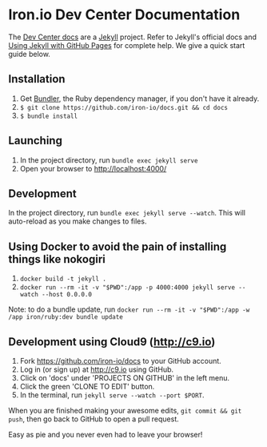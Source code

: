 Iron.io Dev Center Documentation
================================

The [Dev Center docs] are a [Jekyll] project. Refer to Jekyll's official docs and [Using Jekyll with GitHub Pages][1] for complete help. We give a quick start guide below.

[Dev Center docs]: http://dev.iron.io/
[Jekyll]: http://jekyllrb.com/
[1]: https://help.github.com/articles/using-jekyll-with-pages/

Installation
------------

1. Get [Bundler], the Ruby dependency manager, if you don't have it already.
2. `$ git clone https://github.com/iron-io/docs.git && cd docs`
3. `$ bundle install`

[Bundler]: http://bundler.io/

Launching
---------

1. In the project directory, run `bundle exec jekyll serve`
2. Open your browser to <http://localhost:4000/>

Development
-----------

In the project directory, run `bundle exec jekyll serve --watch`. This will auto-reload as you make changes to files.

## Using Docker to avoid the pain of installing things like nokogiri

1. `docker build -t jekyll .`
1. `docker run --rm -it -v "$PWD":/app -p 4000:4000 jekyll serve --watch --host 0.0.0.0`

Note: to do a bundle update, run `docker run --rm -it -v "$PWD":/app -w /app iron/ruby:dev bundle update`

Development using Cloud9 (http://c9.io)
---------------------------------------

1. Fork https://github.com/iron-io/docs to your GitHub account.
2. Log in (or sign up) at <http://c9.io> using GitHub.
3. Click on 'docs' under 'PROJECTS ON GITHUB' in the left menu.
4. Click the green 'CLONE TO EDIT' button.
5. In the terminal, run `jekyll serve --watch --port $PORT`.

When you are finished making your awesome edits, `git commit && git push`, then go back to GitHub to open a pull request.

Easy as pie and you never even had to leave your browser!
